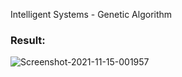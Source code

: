 Intelligent Systems - Genetic Algorithm

### Result: 

<img src="https://i.ibb.co/qpgXFbp/Screenshot-2021-11-15-001957.png" alt="Screenshot-2021-11-15-001957" border="0">
